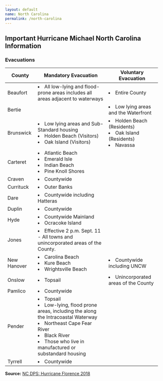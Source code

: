 ```yaml
---
layout: default
name: North Carolina
permalink: /north-carolina
---
```


## Important Hurricane Michael North Carolina Information

### Evacuations

<table>
  <thead>
    <th>County</th>
    <th>Mandatory Evacuation</th>
    <th>Voluntary Evacuation</th>
  </thead>
  <tbody>
    <tr>
      <td>Beaufort</td>
      <td>
        <li>All low-lying and flood-prone areas includes all areas adjacent to waterways</li>
      </td>
      <td>
        <li>Entire County</li>
      </td>
    </tr>
    <tr>
      <td>Bertie</td>
      <td></td>
      <td>
        <li>Low lying areas and the Waterfront</li>
      </td>
    </tr>
    <tr>
      <td>Brunswick</td>
      <td>
        <li>Low lying areas and Sub-Standard housing</li>
        <li>Holden Beach (Visitors)</li>
        <li>Oak Island (Visitors)</li>
      </td>
      <td>
        <li>Holden Beach (Residents)</li>
        <li>Oak Island (Residents)</li>
        <li>Navassa</li>
      </td>
    </tr>
    <tr>
      <td>Carteret</td>
      <td>
        <li>Atlantic Beach</li>
        <li>Emerald Isle</li>
        <li>Indian Beach</li>
        <li>Pine Knoll Shores</li>
      </td>
      <td></td>
    </tr>
    <tr>
      <td>Craven</td>
      <td>
        <li>Countywide</li>
      </td>
      <td></td>
    </tr>
    <tr>
      <td>Currituck</td>
      <td>
        <li>Outer Banks</li>
      </td>
      <td></td>
    </tr>
    <tr>
      <td>Dare</td>
      <td>
        <li>Countywide including Hatteras</li>
      </td>
      <td></td>
    </tr>
    <tr>
      <td>Duplin</td>
      <td>
        <li>Countywide</li>
      </td>
      <td></td>
    </tr>
    <tr>
      <td>Hyde</td>
      <td>
        <li>Countywide Mainland</li>
        <li>Ocracoke Island</li>
      </td>
      <td></td>
    </tr>
    <tr>
      <td>Jones</td>
      <td>
        <li>Effective 2 p.m. Sept. 11 - All towns and unincorporated areas of the County.</li>
      </td>
      <td></td>
    </tr>
    <tr>
      <td>New Hanover</td>
      <td>
        <li>Carolina Beach</li>
        <li>Kure Beach</li>
        <li>Wrightsville Beach</li>
      </td>
      <td>
        <li>Countywide including UNCW</li>
      </td>
    </tr>
    <tr>
      <td>Onslow</td>
      <td>
        <li>Topsail</li>
      </td>
      <td>
        <li>Unincorporated areas of the County</li>
      </td>
    </tr>
    <tr>
      <td>Pamlico</td>
      <td>
        <li>Countywide</li>
      </td>
      <td></td>
    </tr>
    <tr>
      <td>Pender</td>
      <td>
        <li>Topsail</li>
        <li>Low-lying, flood prone areas, including the along the Intracoastal Waterway</li>
        <li>Northeast Cape Fear River</li>
        <li>Black River</li>
        <li>Those who live in manufactured or substandard housing</li>
      </td>
      <td></td>
    </tr>
    <tr>
      <td>Tyrrell</td>
      <td>
        <li>Countywide</li>
      </td>
      <td></td>
    </tr>
  </tbody>
</table>

**Source:** [NC DPS: Hurricane Florence 2018](https://www.ncdps.gov/florence)